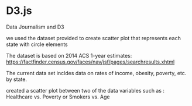 # D3.js
Data Journalism and D3

we used the dataset provided to create scatter plot that represents each state with circle elements

The dataset is based on 2014 ACS 1-year estimates:
https://factfinder.census.gov/faces/nav/jsf/pages/searchresults.xhtml

The current data set incldes data on rates of income, obesity, poverty, etc. by state.

created a scatter plot between two of the data variables such as : Healthcare vs. Poverty or Smokers vs. Age